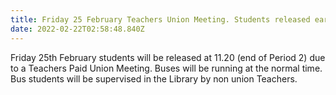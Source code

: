 ```yaml
---
title: Friday 25 February Teachers Union Meeting. Students released early.
date: 2022-02-22T02:58:48.840Z
---
```

Friday 25th February students will be released at 11.20 (end of Period 2) due to a Teachers Paid Union Meeting. Buses will be running at the normal time.  Bus students will be supervised in the Library by non union Teachers.